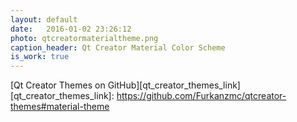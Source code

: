 ```yaml
---
layout: default
date:   2016-01-02 23:26:12
photo: qtcreatormaterialtheme.png
caption_header: Qt Creator Material Color Scheme
is_work: true
---
```

[Qt Creator Themes on GitHub][qt_creator_themes_link]
[qt_creator_themes_link]: https://github.com/Furkanzmc/qtcreator-themes#material-theme
